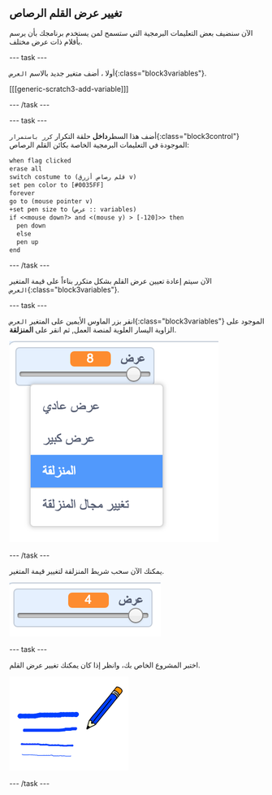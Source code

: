 ## تغيير عرض القلم الرصاص

الآن سنضيف بعض التعليمات البرمجية التي ستسمح لمن يستخدم برنامجك بأن يرسم بأقلام ذات عرض مختلف.

--- task ---

أولا ، أضف متغير جديد بالاسم `العرض`{:class="block3variables"}.

[[[generic-scratch3-add-variable]]]

--- /task ---

--- task ---

أضف هذا السطر**داخل** حلقة التكرار `كرر باستمرار`{:class="block3control"} الموجودة في التعليمات البرمجية الخاصة بكائن القلم الرصاص:

```blocks3
when flag clicked
erase all
switch costume to (قلم رصاص أزرق v)
set pen color to [#0035FF]
forever
go to (mouse pointer v)
+set pen size to (عرض :: variables)
if <<mouse down?> and <(mouse y) > [-120]>> then 
  pen down
  else
  pen up
end
```

--- /task ---

الآن سيتم إعادة تعيين عرض القلم بشكل متكرر بناءاً على قيمة المتغير `العرض`{:class="block3variables"}.

--- task ---

انقر بزر الماوس الأيمين على المتغير `العرض`{:class="block3variables"} الموجود على الزاوية اليسار العلوية لمنصة العمل, ثم انقر على **المنزلقة**.

![لقطة الشاشة](images/paint-slider.png)

--- /task ---

يمكنك الآن سحب شريط المنزلقة لتغيير قيمة المتغير.

![لقطة الشاشة](images/paint-slider-change.png)

--- task ---

اختبر المشروع الخاص بك، وانظر إذا كان يمكنك تغيير عرض القلم.

![لقطة الشاشة](images/paint-width-test.png)

--- /task ---